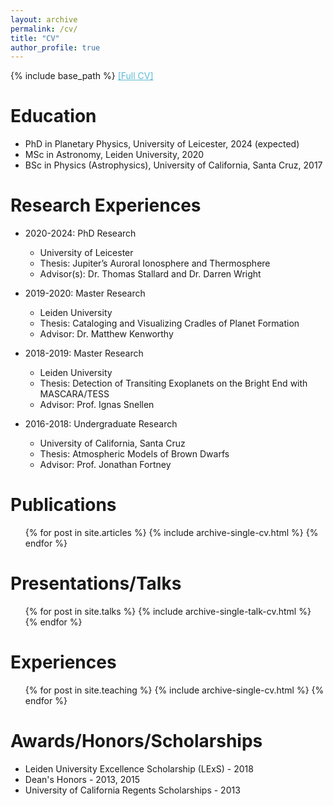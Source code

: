 ```yaml
---
layout: archive
permalink: /cv/
title: "CV"
author_profile: true
---
```

{% include base_path %}
<a href="http://rywjhzd.github.io/files/CV_Ruoyan_Wang.pdf" style="color:#5bbad5">[Full CV]</a>

Education
======
* PhD in Planetary Physics, University of Leicester, 2024 (expected)
* MSc in Astronomy, Leiden University, 2020
* BSc in Physics (Astrophysics), University of California, Santa Cruz, 2017

Research Experiences
======
* 2020-2024: PhD Research
  * University of Leicester
  * Thesis: Jupiter’s Auroral Ionosphere and Thermosphere
  * Advisor(s): Dr. Thomas Stallard and Dr. Darren Wright

* 2019-2020: Master Research
  * Leiden University
  * Thesis: Cataloging and Visualizing Cradles of Planet Formation
  * Advisor: Dr. Matthew Kenworthy
  
* 2018-2019: Master Research
  * Leiden University
  * Thesis: Detection of Transiting Exoplanets on the Bright End with MASCARA/TESS
  * Advisor: Prof. Ignas Snellen
  
* 2016-2018: Undergraduate Research
  * University of California, Santa Cruz 
  * Thesis: Atmospheric Models of Brown Dwarfs 
  * Advisor: Prof. Jonathan Fortney

Publications
======
  <ul>{% for post in site.articles %}
    {% include archive-single-cv.html %}
  {% endfor %}</ul>
  
Presentations/Talks
======
  <ul>{% for post in site.talks %}
    {% include archive-single-talk-cv.html %}
  {% endfor %}</ul>
  
Experiences
======
  <ul>{% for post in site.teaching %}
    {% include archive-single-cv.html %}
  {% endfor %}</ul>
  
Awards/Honors/Scholarships
======
* Leiden University Excellence Scholarship (LExS) - 2018
* Dean's Honors - 2013, 2015
* University of California Regents Scholarships - 2013
